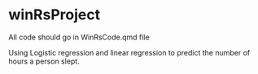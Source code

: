 # winRsProject
All code should go in WinRsCode.qmd file

Using Logistic regression and linear regression to predict the number of hours a person slept. 
